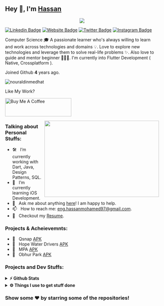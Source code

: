 ## Hey 👋, I'm [Hassan](https://github.com/Hassan-Daboos/)

<p align="center">
  <img src="https://images.prismic.io/impactio-blog/2575689d-8dfe-4d7c-b6a7-f33b170231b8_What+Does+a+Dart+and+Flutter+Developer+Do.png?auto=compress,format" />
</p>

[![Linkedin Badge](https://img.shields.io/badge/-LinkedIn-0e76a8?style=flat-square&logo=Linkedin&logoColor=white)](https://www.linkedin.com/in/hassan-daboos/)
[![Website Badge](https://img.shields.io/badge/Website-3b5998?style=flat-square&logo=google-chrome&logoColor=white)](https://enghassanmohamed97.wixsite.com/hassandabos)
[![Twitter Badge](https://img.shields.io/badge/-Twitter-00acee?style=flat-square&logo=Twitter&logoColor=white)](https://twitter.com/Daboos97)
[![Instagram Badge](https://img.shields.io/badge/-Instagram-e4405f?style=flat-square&logo=Instagram&logoColor=white)](https://www.instagram.com/h.daboos/)



Computer Science 🎓 A passionate learner who's always willing to learn and work across technologies and domains 💡. Love to explore new technologies and leverage them to solve real-life problems ✨. Also love to guide and mentor beginner 👨🏻‍💻. I'm currently into Flutter Development ( Native, Crossplatform ).

Joined Github **4** years ago.
<p align="left"> <img src="https://komarev.com/ghpvc/?username=nouraldinmedhat&label=Profile%20views&color=0e75b6&style=flat" alt="nouraldinmedhat" /> </p>


Like My Work?

<a href="https://www.buymeacoffee.com/nouraldinmedhat" target="_blank"><img src="https://cdn.buymeacoffee.com/buttons/v2/default-yellow.png" alt="Buy Me A Coffee" height="60px" width="217px" ></a>

<img align="right" height="250" width="375" alt="" src="https://thumbs.gfycat.com/ImpishDiscreteGonolek-max-1mb.gif" />

### Talking about Personal Stuffs:

- 🛠 &nbsp; I’m currently working with Dart, Java, Design Patterns, SQL.  
- 🚀 &nbsp; I’m currently learning iOS Development.
- 💬 &nbsp; Ask me about anything [here](https://github.com/nouraldinMedhat/hassan-daboos/issues/1)! I am happy to help.
- 📫 &nbsp; How to reach me: eng.hassanmohamed97@gmail.com.
- 📝 &nbsp; Checkout my [Resume](https://drive.google.com/file/d/1YLP1LoFiXTm9qQvCUNeDC6k5y5xoR604/view?usp=sharing).



### Projects & Acheievemnts:


- 🚀 &nbsp; Qsnap [APK](https://play.google.com/store/apps/details?id=com.optimalsolutions.qsnapapp)
- 🚀 &nbsp; Hope Water Drivers [APK](https://play.google.com/store/apps/details?id=com.optimalsolutions.hopewaterdrivers.hope_water_driver)
- 🚀 &nbsp; MPA [APK](https://play.google.com/store/apps/details?id=com.optimalsolutions.mpa)
- 🚀 &nbsp; Obhur Park [APK](https://play.google.com/store/apps/details?id=com.optimalsolutions.obhurpark)



### Projects and Dev Stuffs:

<details>	
  <summary><b>⚡ Github Stats</b></summary>

  <br />
  <img height="180em" src="https://github-readme-stats.vercel.app/api?username=hassan-daboos&show_icons=true&hide_border=true&&count_private=true&include_all_commits=true" />
  
</details>

 
<details>	
  <br />
  <summary><b>⚙️ Things I use to get stuff done</b></summary>
  	<ul>
  	    <li><b>OS:</b> Windows 11</li>
	    <li><b>Laptop: </b> HP Notebook</li>
  	    <li><b>Browser: </b> Chrome</li>
	    <li><b>Code Editor:</b> Android Studio, Visual Code</li>
	    <li><b>To Stay Updated:</b> Linkedin and Twitter.</li>
	    <br />
	</ul>	
</details>



### Show some ❤️ by starring some of the repositories!

</div>
